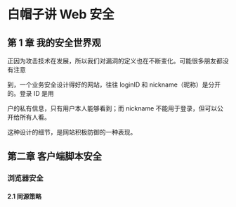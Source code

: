 # 白帽子讲 Web 安全

## 第 1 章 我的安全世界观

正因为攻击技术在发展，所以我们对漏洞的定义也在不断变化。可能很多朋友都没有注意

到，一个业务安全设计得好的网站，往往 loginID 和 nickname（昵称）是分开的。登录 ID 是用

户的私有信息，只有用户本人能够看到；而 nickname 不能用于登录，但可以公开给所有人看。

这种设计的细节，是网站积极防御的一种表现。

## 第二章 客户端脚本安全

### 浏览器安全

#### 2.1 同源策略
